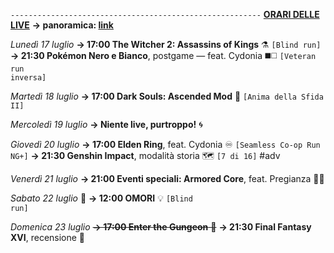 <code>--------------------------------------------------------</code>
<b><u>ORARI DELLE LIVE</u></b>
<b>→ panoramica: <a href="https://trello.com/b/iKwdSGf3/sabaku">link</a></b>

<i>Lunedì 17 luglio</i>
<b>→ 17:00 The Witcher 2: Assassins of Kings</b> ⚗️ <code>[Blind run]</code>
<b>→ 21:30 Pokémon Nero e Bianco</b>, postgame — feat. Cydonia ◼️◻️ <code>[Veteran run inversa]</code>

<i>Martedì 18 luglio</i>
<b>→ 17:00 Dark Souls: Ascended Mod</b> 🔮 <code>[Anima della Sfida II]</code>

<i>Mercoledì 19 luglio</i>
<b>→ Niente live, purtroppo!</b> 🌀

<i>Giovedì 20 luglio</i> 
<b>→ 17:00 Elden Ring</b>, feat. Cydonia ♾ <code>[Seamless Co-op Run NG+]</code>
<b>→ 21:30 Genshin Impact</b>, modalità storia 🗺️ <code>[7 di 16]</code> #adv

<i>Venerdì 21 luglio</i>
<b>→ 21:00 Eventi speciali: Armored Core</b>, feat. Pregianza 🦾🤖

<i>Sabato 22 luglio</i> 🎂
<b>→ 12:00 OMORI</b> 💡 <code>[Blind run]</code>

<i>Domenica 23 luglio</i>
<s><b>→ 17:00 Enter the Gungeon</b> 🔫</s>
<b>→ 21:30 Final Fantasy XVI</b>, recensione 🦤
